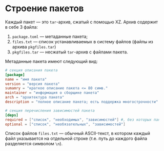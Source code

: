 # Строение пакетов

Каждый пакет — это `tar`-архив, сжатый с помощью XZ. Архив содержит в себе 3 файла:

1. `package.toml` — метаданные пакета;
2. `files.txt` — список устанавливаемых в систему файлов (файлы из архива `pkgfiles.tar`)
3. `pkgfiles.tar` — несжатый `tar`-архив с файлами пакета.

Метаданные пакета имеют следующий вид:

```toml
# секция описания пакета
[package]
name = "имя пакета"
version = "версия пакета"
sumamry = "краткое описание пакета <= 80 симв."
maintainer = "информация о сборщике пакета"
arch = "архитектура пакета"
description = "полное описание пакета; есть поддержка многострочности"

# секция перечисления зависимостей пакета
[deps]
required = ["список", "необходимых", "зависимостей"] #, без которых пакет работать не будет
optional = ["список", "необязательных", "зависимостей"]
```

Список файлов `files.txt` — обычный ASCII-текст, в котором каждый файл указывается на отдельной строке (т.е. путь до каждого файла разделяется символом `\n`).
